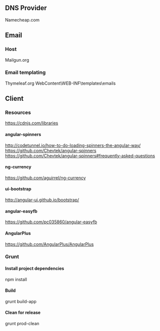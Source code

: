 
## DNS Provider

Namecheap.com

## Email

### Host

Mailgun.org

### Email templating

Thymeleaf.org
WebContent\WEB-INF\templates\emails

## Client

### Resources
https://cdnjs.com/libraries

#### angular-spinners
http://codetunnel.io/how-to-do-loading-spinners-the-angular-way/
https://github.com/Chevtek/angular-spinners
https://github.com/Chevtek/angular-spinners#frequently-asked-questions


#### ng-currency
https://github.com/aguirrel/ng-currency


#### ui-bootstrap
http://angular-ui.github.io/bootstrap/

#### angular-easyfb
https://github.com/pc035860/angular-easyfb

#### AngularPlus
https://github.com/AngularPlus/AngularPlus

### Grunt

#### Install project dependencies

npm install

#### Build

grunt build-app

#### Clean for release

grunt prod-clean
